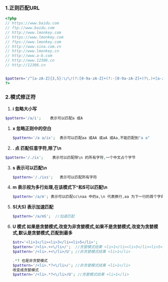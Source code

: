 ### 1.正则匹配URL

```php
<?php
// https://www.baidu.com
// ftp://www.baidu.com
// http://www.lmonkey.com
// https://www.lmonkey.com
// ftps://www.lmonkey.com
// http://www.sina.com.cn
// http://www.lmonkey.cn
// http://www.a-b.com
// http://www.12306.cn
// http://12306.cn


$pattern='/^[a-zA-Z]{3,5}:\/\/(?:[0-9a-zA-Z]+(?:-[0-9a-zA-Z]+)?\.)+[a-zA-Z]{2,}$/';
?>

```

### 2.模式修正符

1. **i 忽略大小写**

```php
$pattern='/a/i';	表示可以匹配a 或A
```

1. **x  忽略正则中的空白**

   ```php
   $pattern='/a a/ix';	表示可以匹配aa 或AA 或aA 或Aa,不能匹配到"a a"
   ```

2.  **.  点  匹配任意字符,除了\n**

   ```php
   $pattern='/./ix';	表示可以匹配除\n 的所有字符,一个中文占个字节
   ```

3. **s  表示可以匹配\n**

   ```php
   $pattern='/./ixs';	表示可以匹配所有字符
   ```

4. **m 表示视为多行处理,在该模式下^和$可以匹配\n**

   ```php
   $pattern='/a/m';	表示可以匹配cc\naa 中的a,\n 代表换行,aa 为下一行的首个字母
   ```

5. **S(大S) 表示加速匹配**

   ```php
   $pattern='/a/mS';  //加速匹配	
   ```

6. **U 模式 如果是贪婪模式,改变为非贪婪模式,如果不是贪婪模式,改变为贪婪模式,默认是贪婪模式,匹配到最多**

   ```php
   $str='<li>1</li><li>3</li><li>5</li>';
   $pattern='/<li>.+<\/li>/';  //贪婪模式结果 <li>1</li><li>3</li><li>5</li> 
   $pattern='/<li>.+<\/li>/U'; //非贪婪模式结果 <li>1</li>
   
   .*? 也是非贪婪模式
   $pattern='/<li>.*?<\/li>/'; //非贪婪模式结果 <li>1</li>
   改变成贪婪模式
   $pattern='/<li>.*?<\/li>/U'; //贪婪模式结果 <li>1</li>
   ```

   
